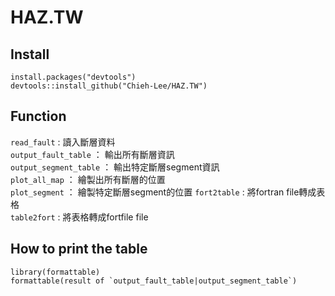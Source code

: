 # HAZ.TW

## Install

```
install.packages("devtools")
devtools::install_github("Chieh-Lee/HAZ.TW")
```


## Function
`read_fault` : 讀入斷層資料  
`output_fault_table` ： 輸出所有斷層資訊  
`output_segment_table` ： 輸出特定斷層segment資訊  
`plot_all_map` ： 繪製出所有斷層的位置  
`plot_segment` ： 繪製特定斷層segment的位置
`fort2table` : 將fortran file轉成表格  
`table2fort` : 將表格轉成fortfile file


## How to print the table
```
library(formattable)
formattable(result of `output_fault_table|output_segment_table`)
```
